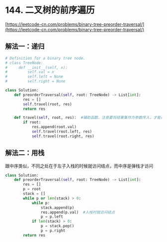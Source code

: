 # 144. 二叉树的前序遍历

[https://leetcode-cn.com/problems/binary-tree-preorder-traversal/](https://leetcode-cn.com/problems/binary-tree-preorder-traversal/)

## 解法一：递归

```python
# Definition for a binary tree node.
# class TreeNode:
#     def __init__(self, x):
#         self.val = x
#         self.left = None
#         self.right = None

class Solution:
    def preorderTraversal(self, root: TreeNode) -> List[int]:
        res = []
        self.travel(root, res)
        return res

    def travel(self, root, res):  #辅助函数，注意要将结果集作为参数传入，才能在递归中修改结果集
        if root:
            res.append(root.val)
            self.travel(root.left, res)                   
            self.travel(root.right, res)
```

## 解法二：用栈

跟中序类似，不同之处在于左子入栈的时候就访问结点，而中序是弹栈才访问

```python
class Solution:
    def preorderTraversal(self, root: TreeNode) -> List[int]:
        res = []
        p = root
        stack = []
        while p or len(stack) > 0:
            while p:
                stack.append(p)
                res.append(p.val)  #入栈时就访问结点
                p = p.left
            if len(stack) > 0:
                p = stack.pop()
                p = p.right
        return res
```

